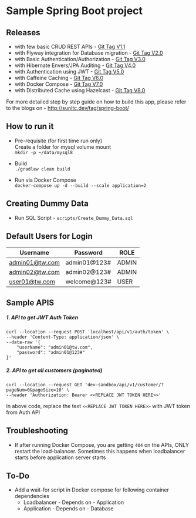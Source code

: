 # Sample Spring Boot project 

## Releases
 * with few basic CRUD REST APIs - [Git Tag V1.1](https://github.com/chatterjeesunit/spring-boot-app/tree/v1.1)
 * with Flyway integration for Database migration - [Git Tag V2.0](https://github.com/chatterjeesunit/spring-boot-app/tree/v2.0)
 * with Basic Authentication/Authorization - [Git Tag V3.0](https://github.com/chatterjeesunit/spring-boot-app/tree/v3.0)
 * with Hibernate Envers/JPA Auditing - [Git Tag V4.0](https://github.com/chatterjeesunit/spring-boot-app/tree/v4.0)
 * with Authentication using JWT - [Git Tag V5.0](https://github.com/chatterjeesunit/spring-boot-app/tree/v5.0)
 * with Caffeine Caching - [Git Tag V6.0](https://github.com/chatterjeesunit/spring-boot-app/tree/v6.0)
 * with Docker Compose - [Git Tag V7.0](https://github.com/chatterjeesunit/spring-boot-app/tree/v7.0)
 * with Distributed Cache using Hazelcast - [Git Tag V8.0](https://github.com/chatterjeesunit/spring-boot-app/tree/v8.0)
 
For more detailed step by step guide on how to build this app, please refer to the blogs on - http://sunitc.dev/tag/spring-boot/


## How to run it
 * Pre-requisite (for first time run only) <br>
  Create a folder for mysql volume mount <br>
  `mkdir -p ~/data/mysql8`

 * Build<br>
   `./gradlew clean build`

 * Run via Docker Compose <br>
   `docker-compose up -d --build --scale application=2`

 
## Creating Dummy Data
 * Run SQL Script - `scripts/Create_Dummy_Data.sql`
 
 
## Default Users for Login
Username|Password|ROLE
--------|--------|-----
admin01@tw.com|admin01@123#|ADMIN
admin02@tw.com|admin02@123#|ADMIN
user01@tw.com|welcome@123#|USER

## Sample APIS

##### 1. API to get JWT Auth Token
```
curl --location --request POST 'localhost/api/v1/auth/token' \
--header 'Content-Type: application/json' \
--data-raw '{
    "userName": "admin01@tw.com",
    "password": "admin01@123#"
}'
```

##### 2. API to get all customers (paginated)
```
curl --location --request GET 'dev-sandbox/api/v1/customer/?pageNum=0&pageSize=10' \
--header 'Authorization: Bearer <<REPLACE JWT TOKEN HERE>>'
```
In above code, replace the text `<<REPLACE JWT TOKEN HERE>>` with JWT token from Auth API


## Troubleshooting
 * If after running Docker Compose, you are getting `404` on the APIs, ONLY restart the load-balancer.
 Sometimes this happens when loadbalancer starts before application server starts
 
 
 
## To-Do

 * Add a wait-for script in Docker compose for following container dependencies
   * Loadbalancer - Depends on - Application
   * Application  - Depends on - Database 